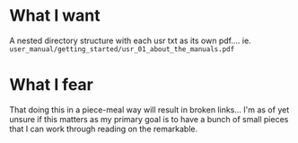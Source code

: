 # What I want

A nested directory structure with each usr txt as its own pdf.... ie.
`user_manual/getting_started/usr_01_about_the_manuals.pdf`

# What I fear

That doing this in a piece-meal way will result in broken links... I'm as of yet
unsure if this matters as my primary goal is to have a bunch of small pieces
that I can work through reading on the remarkable.
